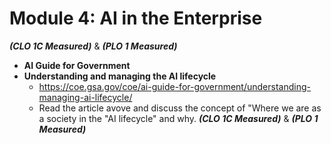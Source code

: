 # **Module 4: AI in the Enterprise** 
***(CLO 1C Measured)*** & ***(PLO 1 Measured)***

* **AI Guide for Government**    
* **Understanding and managing the AI lifecycle**  
  * https://coe.gsa.gov/coe/ai-guide-for-government/understanding-managing-ai-lifecycle/
  * Read the article avove and discuss the concept of "Where we are as a society in the "AI lifecycle" and why. ***(CLO 1C Measured)*** & ***(PLO 1 Measured)***
